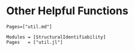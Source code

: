# Other Helpful Functions

```@index
Pages=["util.md"]
```

```@autodocs
Modules = [StructuralIdentifiability]
Pages   = ["util.jl"]
```
